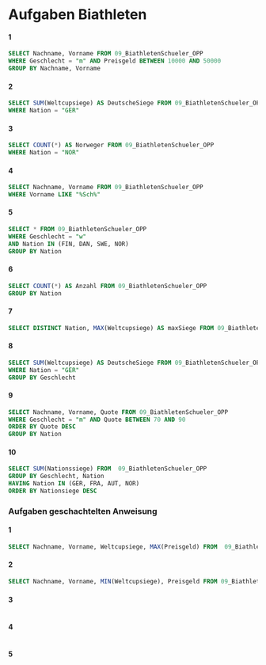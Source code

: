 # Aufgaben Biathleten
#### 1
```SQL
SELECT Nachname, Vorname FROM 09_BiathletenSchueler_OPP
WHERE Geschlecht = "m" AND Preisgeld BETWEEN 10000 AND 50000
GROUP BY Nachname, Vorname
```
#### 2
```SQL
SELECT SUM(Weltcupsiege) AS DeutscheSiege FROM 09_BiathletenSchueler_OPP
WHERE Nation = "GER"
```
#### 3
```SQL
SELECT COUNT(*) AS Norweger FROM 09_BiathletenSchueler_OPP
WHERE Nation = "NOR"
```
#### 4
```SQL
SELECT Nachname, Vorname FROM 09_BiathletenSchueler_OPP
WHERE Vorname LIKE "%Sch%"
```
#### 5
```SQL
SELECT * FROM 09_BiathletenSchueler_OPP
WHERE Geschlecht = "w"
AND Nation IN (FIN, DAN, SWE, NOR)
GROUP BY Nation
```
#### 6
```SQL
SELECT COUNT(*) AS Anzahl FROM 09_BiathletenSchueler_OPP
GROUP BY Nation
```
#### 7
```SQL
SELECT DISTINCT Nation, MAX(Weltcupsiege) AS maxSiege FROM 09_BiathletenSchueler_OPP
```
#### 8
```SQL
SELECT SUM(Weltcupsiege) AS DeutscheSiege FROM 09_BiathletenSchueler_OPP
WHERE Nation = "GER"
GROUP BY Geschlecht
```
#### 9
```SQL
SELECT Nachname, Vorname, Quote FROM 09_BiathletenSchueler_OPP
WHERE Geschlecht = "m" AND Quote BETWEEN 70 AND 90
ORDER BY Quote DESC
GROUP BY Nation
```
#### 10
```SQL
SELECT SUM(Nationssiege) FROM  09_BiathletenSchueler_OPP
GROUP BY Geschlecht, Nation
HAVING Nation IN (GER, FRA, AUT, NOR)
ORDER BY Nationsiege DESC
```
### Aufgaben geschachtelten Anweisung
#### 1
```SQL
SELECT Nachname, Vorname, Weltcupsiege, MAX(Preisgeld) FROM  09_BiathletenSchueler_OPP
```
#### 2
```SQL
SELECT Nachname, Vorname, MIN(Weltcupsiege), Preisgeld FROM 09_BiathletenSchueler_OPP
```
#### 3
```SQL

```
#### 4
```SQL
```
#### 5
```SQL
```